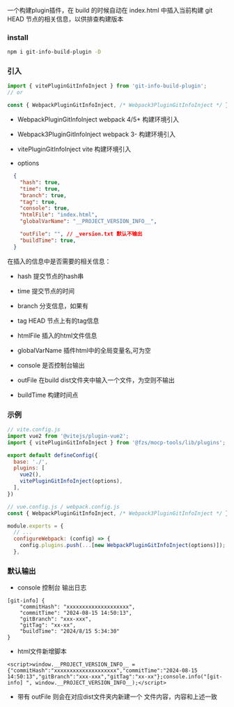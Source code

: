一个构建plugin插件，在 build 的时候自动在 index.html 中插入当前构建 git HEAD 节点的相关信息，以供排查构建版本


### install

```bash
npm i git-info-build-plugin -D
```


### 引入

```js
import { vitePluginGitInfoInject } from 'git-info-build-plugin';
// or

const { WebpackPluginGitInfoInject, /* Webpack3PluginGitInfoInject */ } = require('git-info-build-plugin');
```


-   WebpackPluginGitInfoInject
  webpack 4/5+ 构建环境引入

-   Webpack3PluginGitInfoInject
  webpack 3- 构建环境引入

-   vitePluginGitInfoInject
  vite 构建环境引入


- options

```json
  {
    "hash": true,
    "time": true,
    "branch": true,
    "tag": true,
    "console": true,
    "htmlFile": "index.html",
    "globalVarName": "__PROJECT_VERSION_INFO__",

    "outFile": "", // _version.txt 默认不输出
    "buildTime": true,
  }
```

在插入的信息中是否需要的相关信息：

- hash  提交节点的hash串
- time  提交节点的时间
- branch 分支信息，如果有
- tag  HEAD 节点上有的tag信息
- htmlFile 插入的html文件信息
- globalVarName  插件html中的全局变量名,可为空
- console  是否控制台输出

- outFile 在build dist文件夹中输入一个文件，为空则不输出
- buildTime  构建时间点


### 示例
```js
// vite.config.js
import vue2 from '@vitejs/plugin-vue2';
import { vitePluginGitInfoInject } from '@fzs/mocp-tools/lib/plugins';

export default defineConfig({
  base: './',
  plugins: [
    vue2(),
    vitePluginGitInfoInject(options),
  ],
})
```


```js
// vue.config.js / webpack.config.js
const { WebpackPluginGitInfoInject, /* Webpack3PluginGitInfoInject */ } = require('@fzs/mocp-tools/lib/plugins');

module.exports = {
  // ...
  configureWebpack: (config) => {
    config.plugins.push(...[new WebpackPluginGitInfoInject(options)]);
  },
```


### 默认输出

- console 控制台 输出日志

```
[git-info] {
    "commitHash": "xxxxxxxxxxxxxxxxxxxx",
    "commitTime": "2024-08-15 14:50:13",
    "gitBranch": "xxx-xxx",
    "gitTag": "xx-xx",
    "buildTime": "2024/8/15 5:34:30"
}
```

- html文件新增脚本

```
<script>window.__PROJECT_VERSION_INFO__ = {"commitHash":"xxxxxxxxxxxxxxxxxxxx","commitTime":"2024-08-15 14:50:13","gitBranch":"xxx-xxx","gitTag":"xx-xx"};console.info("[git-info] ", window.__PROJECT_VERSION_INFO__);</script>
```

- 带有 outFile 则会在对应dist文件夹内新建一个 文件内容，内容和上述一致